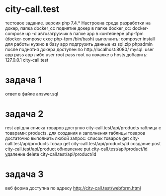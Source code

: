 # city-call.test
тестовое задание.
версия php 7.4.*
Настроена среда разработки на докер, папка docker_cc
поднятие докер в папке docker_cc: docker-compose up -d
автозагрузчик в папке app в контейнере php-fpm (docker-compose exec php-fpm /bin/bash) выполнить: composer install
для работы нужно в базу app подгрузить данные из sql.zip
phpadmin после поднятия докера доступен по http://localhost:8080/
mysql: user app pass app либо user root pass root
на локалке в hosts добавить: 127.0.0.1 city-call.test 
# задача 1
ответ в файле answer.sql
# задача 2
rest api для списка товаров доступно city-call.test/api/products
таблица с товарами: products.
для создания и заполнения таблицы товаров достаточно выполнить любой запрос:
список товаров get city-call.test/api/products
товар get city-call.test/api/products/id
создание post city-call.test/api/product
обновление put city-call.test/api/product/id
удаление delete city-call.test/api/product/id
# задача 3
веб форма доступна по адресу http://city-call.test/webform.html
